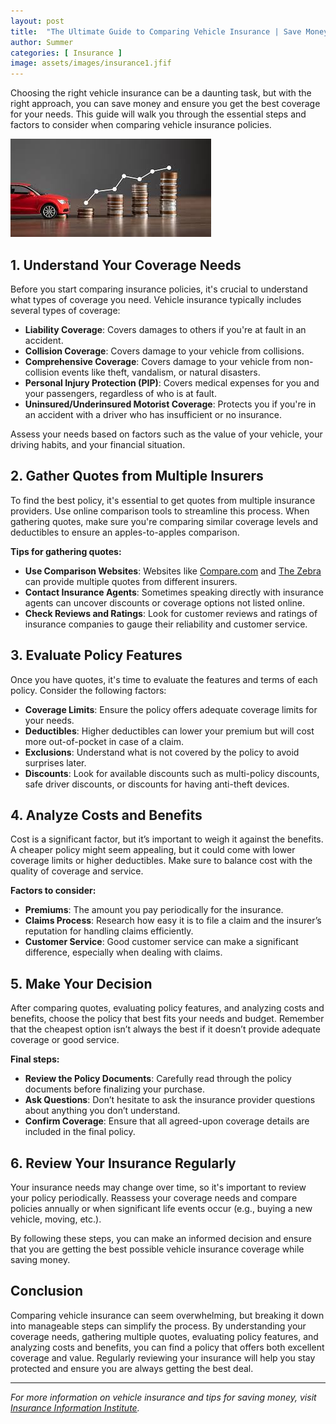 ```yaml
---
layout: post
title:  "The Ultimate Guide to Comparing Vehicle Insurance | Save Money and Get the Best Coverage"
author: Summer
categories: [ Insurance ]
image: assets/images/insurance1.jfif
---
```

Choosing the right vehicle insurance can be a daunting task, but with the right approach, you can save money and ensure you get the best coverage for your needs. This guide will walk you through the essential steps and factors to consider when comparing vehicle insurance policies.


![Insurance](/assets/images/insurance1.jfif)

## 1. Understand Your Coverage Needs

Before you start comparing insurance policies, it's crucial to understand what types of coverage you need. Vehicle insurance typically includes several types of coverage:

- **Liability Coverage**: Covers damages to others if you're at fault in an accident.
- **Collision Coverage**: Covers damage to your vehicle from collisions.
- **Comprehensive Coverage**: Covers damage to your vehicle from non-collision events like theft, vandalism, or natural disasters.
- **Personal Injury Protection (PIP)**: Covers medical expenses for you and your passengers, regardless of who is at fault.
- **Uninsured/Underinsured Motorist Coverage**: Protects you if you're in an accident with a driver who has insufficient or no insurance.

Assess your needs based on factors such as the value of your vehicle, your driving habits, and your financial situation.

## 2. Gather Quotes from Multiple Insurers

To find the best policy, it's essential to get quotes from multiple insurance providers. Use online comparison tools to streamline this process. When gathering quotes, make sure you're comparing similar coverage levels and deductibles to ensure an apples-to-apples comparison.

**Tips for gathering quotes:**
- **Use Comparison Websites**: Websites like [Compare.com](https://www.compare.com) and [The Zebra](https://www.thezebra.com) can provide multiple quotes from different insurers.
- **Contact Insurance Agents**: Sometimes speaking directly with insurance agents can uncover discounts or coverage options not listed online.
- **Check Reviews and Ratings**: Look for customer reviews and ratings of insurance companies to gauge their reliability and customer service.

## 3. Evaluate Policy Features

Once you have quotes, it's time to evaluate the features and terms of each policy. Consider the following factors:

- **Coverage Limits**: Ensure the policy offers adequate coverage limits for your needs.
- **Deductibles**: Higher deductibles can lower your premium but will cost more out-of-pocket in case of a claim.
- **Exclusions**: Understand what is not covered by the policy to avoid surprises later.
- **Discounts**: Look for available discounts such as multi-policy discounts, safe driver discounts, or discounts for having anti-theft devices.

## 4. Analyze Costs and Benefits

Cost is a significant factor, but it’s important to weigh it against the benefits. A cheaper policy might seem appealing, but it could come with lower coverage limits or higher deductibles. Make sure to balance cost with the quality of coverage and service.

**Factors to consider:**
- **Premiums**: The amount you pay periodically for the insurance.
- **Claims Process**: Research how easy it is to file a claim and the insurer’s reputation for handling claims efficiently.
- **Customer Service**: Good customer service can make a significant difference, especially when dealing with claims.

## 5. Make Your Decision

After comparing quotes, evaluating policy features, and analyzing costs and benefits, choose the policy that best fits your needs and budget. Remember that the cheapest option isn’t always the best if it doesn’t provide adequate coverage or good service.

**Final steps:**
- **Review the Policy Documents**: Carefully read through the policy documents before finalizing your purchase.
- **Ask Questions**: Don’t hesitate to ask the insurance provider questions about anything you don’t understand.
- **Confirm Coverage**: Ensure that all agreed-upon coverage details are included in the final policy.

## 6. Review Your Insurance Regularly

Your insurance needs may change over time, so it's important to review your policy periodically. Reassess your coverage needs and compare policies annually or when significant life events occur (e.g., buying a new vehicle, moving, etc.).

By following these steps, you can make an informed decision and ensure that you are getting the best possible vehicle insurance coverage while saving money.

## Conclusion

Comparing vehicle insurance can seem overwhelming, but breaking it down into manageable steps can simplify the process. By understanding your coverage needs, gathering multiple quotes, evaluating policy features, and analyzing costs and benefits, you can find a policy that offers both excellent coverage and value. Regularly reviewing your insurance will help you stay protected and ensure you are always getting the best deal.

---

*For more information on vehicle insurance and tips for saving money, visit [Insurance Information Institute](https://www.iii.org).* 
